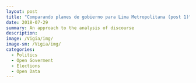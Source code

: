```yaml
---
layout: post
title: "Comparando planes de gobierno para Lima Metropolitana (post 1)"
date: 2018-07-29
summary: An approach to the analysis of discourse
description: 
image: /Vigia/img/
image-sm: /Vigia/img/
categories:
  - Politics  
  - Open Goverment
  - Elections
  - Open Data 
---
```


